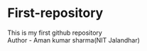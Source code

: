 # First-repository
This is my first github repository
<br>
Author - Aman kumar sharma(NIT Jalandhar)
